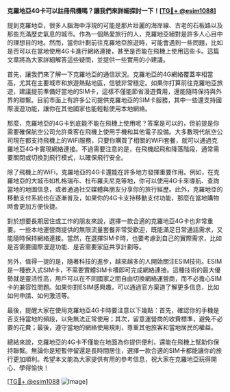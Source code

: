 **克羅地亞4G卡可以註冊飛機嗎？讓我們來詳細探討一下！[[TG💪+ @esim1088](https://t.me/s/esim1088)]**

提到克羅地亞，很多人腦海中浮現的可能是那片壯麗的海岸線、古老的石板路以及那些充滿歷史氣息的城市。作為一個熱愛旅行的人，克羅地亞絕對是許多人心目中的理想目的地。然而，當你計劃前往克羅地亞旅遊時，可能會遇到一些問題，比如是否可以在當地使用4G卡進行網絡連接，甚至是否能在飛機上使用這些卡。這篇文章將為大家詳細解答這些疑問，並提供一些實用的小建議。

首先，讓我們來了解一下克羅地亞的通信狀況。克羅地亞的4G網絡覆蓋率相當高，尤其在主要城市和旅遊熱點地區，信號非常穩定。如果你打算前往克羅地亞旅遊，建議提前準備好當地的SIM卡，這樣不僅能節省漫遊費用，還能隨時保持與外界的聯繫。目前市面上有許多公司提供克羅地亞的SIM卡服務，其中一些還支持國際漫遊功能，讓你在其他國家也能輕鬆使用本地網絡。

那麼，克羅地亞的4G卡到底能不能在飛機上使用呢？答案是可以的，但前提是你需要確保航空公司允許乘客在飛機上使用手機和其他電子設備。大多數現代航空公司現在都支持飛機上的WiFi服務，只要你購買了相關的WiFi套餐，就可以通過克羅地亞4G卡實現網絡連接。不過需要注意的是，在飛機起飛和降落階段，通常需要關閉或切換到飛行模式，以確保飛行安全。

除了飛機上的WiFi，克羅地亞的4G卡還能在許多地方發揮重要作用。例如，在克羅地亞的大城市如札格瑞布、杜布羅夫尼克等地，你可以使用4G卡來導航、查詢當地的地圖信息，或者通過社交媒體與朋友分享你的旅行經歷。此外，克羅地亞的移動支付系統也在逐漸普及，如果你的4G卡支持移動支付功能，那麼在當地購物時會更加方便快捷。

對於想要長期居住或工作的朋友來說，選擇一款合適的克羅地亞4G卡也非常重要。一些本地運營商提供的無限流量套餐非常受歡迎，既能滿足日常通話需求，又能隨時保持網絡連接。當然，在選擇SIM卡時，也要考慮到自己的實際需求，比如是否需要國際漫遊功能、是否需要家庭共享計劃等。

另外，值得一提的是，隨著科技的進步，越來越多的人開始關注ESIM技術。ESIM是一種嵌入式SIM卡，不需要實體SIM卡槽即可完成網絡連接。這種技術的最大優勢就是靈活性高，用戶可以在不同國家之間自由切換網絡運營商，而不必擔心SIM卡的兼容性問題。如果你對ESIM感興趣，可以通過官方渠道了解更多信息，比如如何申請、如何激活等。

最後，提醒大家在使用克羅地亞4G卡時要注意以下幾點：首先，確認你的手機是否支持當地的頻段，以免無法正常使用；其次，留意運營商的收費標準，避免不必要的花費；最後，遵守當地的網絡使用規則，尊重其他旅客和當地居民的權益。

總結來說，克羅地亞的4G卡不僅能在地面為你提供便利，還能在飛機上幫助你保持聯繫。無論你是短暫停留還是長時間居住，選擇一款合適的SIM卡都能讓你的旅行更加順利。希望本文能為大家提供有用的參考信息，祝大家在克羅地亞玩得開心、學得愉快！

[[TG💪+ @esim1088](https://t.me/s/esim1088) ![Image](https://i.postimg.cc/4NQfJmqS/Snipaste-2025-05-13-00-14-12.png)]